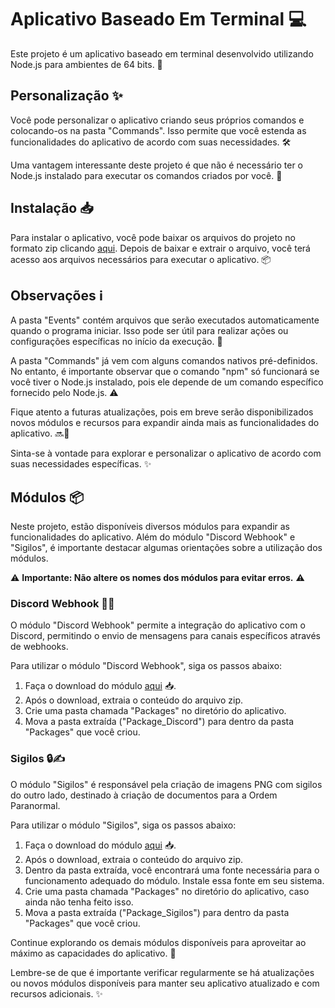 # Aplicativo Baseado Em Terminal 💻

Este projeto é um aplicativo baseado em terminal desenvolvido utilizando Node.js para ambientes de 64 bits. 🚀

## Personalização ✨

Você pode personalizar o aplicativo criando seus próprios comandos e colocando-os na pasta "Commands". Isso permite que você estenda as funcionalidades do aplicativo de acordo com suas necessidades. 🛠️

Uma vantagem interessante deste projeto é que não é necessário ter o Node.js instalado para executar os comandos criados por você. 🙌

## Instalação 📥

Para instalar o aplicativo, você pode baixar os arquivos do projeto no formato zip clicando [aqui](https://github.com/prismtrix/app/archive/refs/heads/main.zip). Depois de baixar e extrair o arquivo, você terá acesso aos arquivos necessários para executar o aplicativo. 📦

## Observações ℹ️

A pasta "Events" contém arquivos que serão executados automaticamente quando o programa iniciar. Isso pode ser útil para realizar ações ou configurações específicas no início da execução. 📂

A pasta "Commands" já vem com alguns comandos nativos pré-definidos. No entanto, é importante observar que o comando "npm" só funcionará se você tiver o Node.js instalado, pois ele depende de um comando específico fornecido pelo Node.js. ⚠️

Fique atento a futuras atualizações, pois em breve serão disponibilizados novos módulos e recursos para expandir ainda mais as funcionalidades do aplicativo. 🔜🔧

Sinta-se à vontade para explorar e personalizar o aplicativo de acordo com suas necessidades específicas. ✨

## Módulos 📦

Neste projeto, estão disponíveis diversos módulos para expandir as funcionalidades do aplicativo. Além do módulo "Discord Webhook" e "Sigilos", é importante destacar algumas orientações sobre a utilização dos módulos.

⚠️ **Importante: Não altere os nomes dos módulos para evitar erros.** ⚠️

### Discord Webhook 💬🎣

O módulo "Discord Webhook" permite a integração do aplicativo com o Discord, permitindo o envio de mensagens para canais específicos através de webhooks.

Para utilizar o módulo "Discord Webhook", siga os passos abaixo:

1. Faça o download do módulo [aqui](https://www.mediafire.com/file/kc2ayfsswk6vnau/Package_Discord.zip/file) 📥.
2. Após o download, extraia o conteúdo do arquivo zip.
3. Crie uma pasta chamada "Packages" no diretório do aplicativo.
4. Mova a pasta extraída ("Package_Discord") para dentro da pasta "Packages" que você criou.

### Sigilos 🔒✍️

O módulo "Sigilos" é responsável pela criação de imagens PNG com sigilos do outro lado, destinado à criação de documentos para a Ordem Paranormal.

Para utilizar o módulo "Sigilos", siga os passos abaixo:

1. Faça o download do módulo [aqui](https://www.mediafire.com/file/bdv5qvptxhmr8uy/Package_Sigilos.zip/file) 📥.
2. Após o download, extraia o conteúdo do arquivo zip.
3. Dentro da pasta extraída, você encontrará uma fonte necessária para o funcionamento adequado do módulo. Instale essa fonte em seu sistema.
4. Crie uma pasta chamada "Packages" no diretório do aplicativo, caso ainda não tenha feito isso.
5. Mova a pasta extraída ("Package_Sigilos") para dentro da pasta "Packages" que você criou.

Continue explorando os demais módulos disponíveis para aproveitar ao máximo as capacidades do aplicativo. 🚀

Lembre-se de que é importante verificar regularmente se há atualizações ou novos módulos disponíveis para manter seu aplicativo atualizado e com recursos adicionais. ✨
